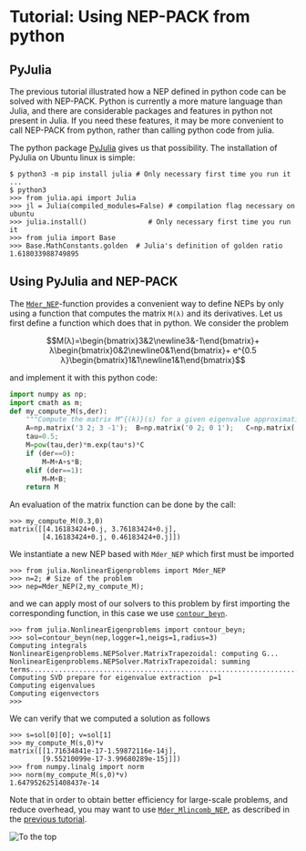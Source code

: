 # Tutorial: Using NEP-PACK from python

## PyJulia

The previous tutorial illustrated how a NEP defined
in python code can be solved with NEP-PACK.
Python is currently a more mature language than Julia,
and there are considerable packages and features
in python not present in Julia. If you need these features,
it may be more convenient to call NEP-PACK
from  python, rather than calling python code from julia.

The python package [PyJulia](https://github.com/JuliaPy/pyjulia)
gives us that possibility. The installation of PyJulia on Ubuntu linux is simple:
```
$ python3 -m pip install julia # Only necessary first time you run it
...
$ python3
>>> from julia.api import Julia
>>> jl = Julia(compiled_modules=False) # compilation flag necessary on ubuntu
>>> julia.install()               # Only necessary first time you run it
>>> from julia import Base
>>> Base.MathConstants.golden  # Julia's definition of golden ratio
1.618033988749895
```


## Using PyJulia and NEP-PACK

The [`Mder_NEP`](@ref)-function provides a convenient
way to define NEPs by only
using a function that computes the matrix ``M(λ)``
and its derivatives.
Let us first define a function which does that in python. We consider
the problem
```math
M(λ)=\begin{bmatrix}3&2\newline3&-1\end{bmatrix}+
λ\begin{bmatrix}0&2\newline0&1\end{bmatrix}+
e^{0.5 λ}\begin{bmatrix}1&1\newline1&1\end{bmatrix}
```
and implement it with this python code:
```python
import numpy as np;
import cmath as m;
def my_compute_M(s,der):
    """Compute the matrix M^{(k)}(s) for a given eigenvalue approximation and derivative k"""
    A=np.matrix('3 2; 3 -1');  B=np.matrix('0 2; 0 1');   C=np.matrix('1 1; 1 1');
    tau=0.5;
    M=pow(tau,der)*m.exp(tau*s)*C
    if (der==0):
        M=M+A+s*B;
    elif (der==1):
        M=M+B;
    return M
```
An evaluation of the matrix function can be done by the call:
```
>>> my_compute_M(0.3,0)
matrix([[4.16183424+0.j, 3.76183424+0.j],
        [4.16183424+0.j, 0.46183424+0.j]])
```
We instantiate a new NEP based with `Mder_NEP` which first must be imported
```
>>> from julia.NonlinearEigenproblems import Mder_NEP
>>> n=2; # Size of the problem
>>> nep=Mder_NEP(2,my_compute_M);
```
and we can apply most of our solvers to this problem by first importing the corresponding function, in this case we use [`contour_beyn`](@ref).
```
>>> from julia.NonlinearEigenproblems import contour_beyn;
>>> sol=contour_beyn(nep,logger=1,neigs=1,radius=3)
Computing integrals
NonlinearEigenproblems.NEPSolver.MatrixTrapezoidal: computing G...
NonlinearEigenproblems.NEPSolver.MatrixTrapezoidal: summing terms........................................................................................................................................................................................................................................................................................................................................................................................................................................................................................................................................................................................................................................................................................................................................................................................................................................................................................................................................................................................................................................
Computing SVD prepare for eigenvalue extraction  p=1
Computing eigenvalues
Computing eigenvectors
>>>
```
We can verify that we computed a solution as follows
```
>>> s=sol[0][0]; v=sol[1]
>>> my_compute_M(s,0)*v
matrix([[1.71634841e-17-1.59872116e-14j],
        [9.55210099e-17-3.99680289e-15j]])
>>> from numpy.linalg import norm
>>> norm(my_compute_M(s,0)*v)
1.6479526251408437e-14
```
Note that in order to obtain better efficiency for
large-scale problems, and reduce overhead,
you may want to use [`Mder_Mlincomb_NEP`](@ref),
as described in the [previous tutorial](tutorial_call_python.md).


![To the top](http://jarlebring.se/onepixel.png?NEPPACKDOC_PYTHON2)
